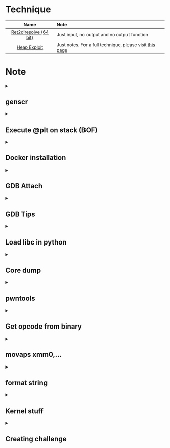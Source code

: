 # Technique

| Name | Note |
| :---: | :--- |
| [Ret2dlresolve (64 bit)](Ret2dlresolve-64bit) | Just input, no output and no output function |
| [Heap Exploit](Heap-Exploitation) | Just notes. For a full technique, please visit [this page](https://github.com/shellphish/how2heap) |

# Note

<details>
<summary><h2>genscr</h2></summary>
<p>

```python
#!/usr/bin/python3

import sys, os

script = f'''#!/usr/bin/env python3

from pwn import *

# exe = ELF('', checksec=False)
# libc = ELF('', checksec=False)
context.binary = exe

info = lambda msg: log.info(msg)
s = lambda data, proc=None: proc.send(data) if proc else p.send(data)
sa = lambda msg, data, proc=None: proc.sendafter(msg, data) if proc else p.sendafter(msg, data)
sl = lambda data, proc=None: proc.sendline(data) if proc else p.sendline(data)
sla = lambda msg, data, proc=None: proc.p.sendlineafter(msg, data) if proc else p.sendlineafter(msg, data)
sn = lambda num, proc=None: proc.send(str(num).encode()) if proc else p.send(str(num).encode())
sna = lambda msg, num, proc=None: proc.sendafter(msg, str(num).encode()) if proc else p.sendafter(msg, str(num).encode())
sln = lambda num, proc=None: proc.sendline(str(num).encode()) if proc else p.sendline(str(num).encode())
slna = lambda msg, num, proc=None: proc.sendlineafter(msg, str(num).encode()) if proc else p.sendlineafter(msg, str(num).encode())
def GDB():
    if not args.REMOTE:
        gdb.attach(p, gdbscript=\'\'\'


        c
        \'\'\')
        input()


if args.REMOTE:
    p = remote('')
else:
    {('p = process([exe.path])') if len(sys.argv) >= 2 else ("p = process([''])")}
GDB()



p.interactive()
'''

if os.path.exists('exp.py'):
    script = open('exp.py', 'r').read()

if len(sys.argv) <= 1:
    print(f"Usage: {sys.argv[0]} BIN [LIBC]")
    print(f"Example:")
    print(f"    {sys.argv[0]} ./chall")
    print(f"    {sys.argv[0]} ./chall ./libc.so.6")
    exit(0)
if len(sys.argv) > 1:
    os.system('chmod +x ' + sys.argv[1])
    script = script.replace("# exe = ELF('', checksec=False)", f"exe = ELF('{sys.argv[1]}', checksec=False)")
if len(sys.argv) > 2:
    os.system('chmod +x ' + sys.argv[2])
    script = script.replace("# libc = ELF('', checksec=False)", f"libc = ELF('{sys.argv[2]}', checksec=False)")

with open('exp.py', 'wt') as f:
    f.write(script)

os.chmod('exp.py', 0o755)
os.system('subl exp.py &')
```

Copy this script and write it into `/usr/local/bin/genscr`, then `chmod +x /usr/local/bin/genscr` and you can use it!

</p>

</details>

<details>
<summary><h2>Execute @plt on stack (BOF)</h2></summary>
<p>

- 32 bit:
```
payload = b'A'*<x>        # Padding
payload += p32(<@plt> / libc.sym['<function name>'])
payload += p32(<return address>)
payload += p32(<arg1>)
payload += p32(<arg2>)
...
```

- 64 bit:
```
payload = b'A'*<x>             # Padding
payload += p64(pop_rdi)
payload += p64(<arg1>)
payload += p64(pop_rsi_r15)
payload += p64(<arg2>)
payload += p64(<any byte>)     # Padding
payload += p64(@plt / libc.sym['<function name>'])
payload += p32(<return address>)
```

</p>
</details>

<details>
<summary><h2>Docker installation</h2></summary>
<p>

**Official Method**

https://docs.docker.com/engine/install/ubuntu/

**Another Method (old)**

Install [docker](https://stackoverflow.com/questions/57025264/installing-docker-on-parrot-os) on parrot:

```
sudo apt install docker.io
```

Install [docker-compose](https://docs.docker.com/compose/install/linux/) for convinient command. If you get errot `Unable to locate package docker-compose-plugin`, please read [this blog](https://dothanhlong.org/cai-docker-compose-tren-ubuntu-linux/) to install another way

</p>
</details>

<details>
<summary><h2>GDB Attach</h2></summary>
<p>

Using [x-terminal-emulator](https://www.systutorials.com/docs/linux/man/1-x-terminal-emulator/) to create popup shell and pass command in a file.

### Intel debug

- *NIX
```python
def GDB():
    # import clipboard
    # clipboard.copy()
    if not args.REMOTE:
        command = '''
        '''
        with open('/tmp/command.gdb', 'wt') as f:
            f.write(command)
        subprocess.Popen(['/usr/bin/x-terminal-emulator', '--geometry', '960x1080+960+0', '-e', 'gdb', '-p', str(p.pid), '-x', '/tmp/command.gdb'])
        input()
```

- WSL2
```python
def GDB():
    # import clipboard
    # clipboard.copy()
    if not args.REMOTE:
        import os
        gdb_script = '''

        c
        '''
        open('/tmp/command.gdb', 'w').write(gdb_script)

        bash_script = '#!/bin/sh\n'
        bash_script += '\n'
        bash_script += f'cd {Path_to_folder_contain_running_binary}\n'
        bash_script += f'gdb -p {p.pid} -x /tmp/command.gdb\n'
        open('/tmp/script.sh', 'w').write(bash_script)

        os.system("chmod +x /tmp/script.sh")
        os.system(r'cmd.exe /c start wsl.exe -d Ubuntu-22.04 bash -c /tmp/script.sh')
        input()
```

### Arm debug

```python
def GDB(filename, port):
    q = process(f"/usr/bin/x-terminal-emulator --geometry 960x1080+960+0 -x gdb-multiarch -q --nh -ex 'source ~/.gef-283690ae9bfcecbb3deb80cd275d327c46b276b5.py' -ex 'set architecture arm64' -ex 'file {filename}' -ex 'target remote localhost:{port}'", shell=True)


port = 1234
filename = ''
p = process(f'qemu-aarch64 -L /usr/aarch64-linux-gnu -g {port} {filename}'.split())
GDB(filename, port)
```

### Kernel debug (add before qemu command, add `-s` to qemu, using wsl2 ubuntu 20.04)

```bash
command="-nx"
command="${command} -ex 'set disassembly-flavor intel'"
command="${command} -ex 'set pagination off'"
command="${command} -ex 'set confirm off'"
command="${command} -ex 'target remote localhost:1234'"
command="${command} -ex 'display/x \$rax'"
command="${command} -ex 'display/x \$rbx'"
command="${command} -ex 'display/x \$rcx'"
command="${command} -ex 'display/x \$rdx'"
command="${command} -ex 'display/x \$rdi'"
command="${command} -ex 'display/x \$rsi'"
command="${command} -ex 'display/x \$rbp'"
command="${command} -ex 'display/x \$rsp'"
command="${command} -ex 'display/x \$r8'"
command="${command} -ex 'display/x \$r9'"
command="${command} -ex 'display/x \$r10'"
command="${command} -ex 'display/x \$r11'"
command="${command} -ex 'display/x \$r12'"
command="${command} -ex 'display/x \$r13'"
command="${command} -ex 'display/x \$r14'"
command="${command} -ex 'display/x \$r15'"
command="${command} -ex 'display/10i \$rip'"
command="${command} -ex '<addcommandhere>'"
cmd.exe /c "start <wsl2filename> run gdb $command" &
```

### Debug docker process

To debug a process from docker, add this YAML code to docker-compose.yml, the same wilth `expose` ([source](https://stackoverflow.com/questions/42029834/gdb-in-docker-container-returns-ptrace-operation-not-permitted)):

```
cap_add:
- SYS_PTRACE
```

Because my computer doesn't show pid when running container so I use the following way to debug:

```python
import subprocess
from pwn import *

def GDB():
    proc = subprocess.Popen(['ps', 'aux'], stdout=subprocess.PIPE)
    ps = proc.stdout.read().split(b'\n')
    pid = ''
    for i in ps:
        # Change the recognization here
        if b'/home/bacteria/bacteria' in i and b'timeout' not in i:
            pid = i.split()[1].decode()

    # Change command here
    command = '''
    '''
    with open('/tmp/command.gdb', 'wt') as f:
        f.write(command)

    # Need sudo permission
    subprocess.Popen(['sudo', '/usr/bin/x-terminal-emulator', '--geometry', '960x1080+960+0', '-e', 'gdb', '-p', pid, '-x', '/tmp/command.gdb'])
    input()     # input() to make program wait with gdb
```

</p>
</details>

<details>
<summary><h2>GDB Tips</h2></summary>
<p>

**1. Show data when stop**

You can read [this blog](https://www.cse.unsw.edu.au/~learn/debugging/modules/gdb_watch_display/) for example.

- watch

```gdb
(gdb) watch <variable_name>
(gdb) info breakpoints    # Viewing both breakpoint and watchpoint
(gdb) disable <watchpoint_number>
```

- display

```gdb
# display <expression/variable_name>
(gdb) display $rax

# display/fmt <expression/variable_name>
(gdb) display/x $rax    # display as hex format

# info display
# delete display <display_number>
(gdb) delete display 1
```

**2. Disable "Type return to continue..."**
```
(gdb) set pagination off
```

References:
- https://stackoverflow.com/questions/28815621/how-to-disable-type-return-to-continue-or-q-return-to-quit-in-gdb

**3. Disable "Quit anyway?..."**

```
(gdb) set confirm off
```
References
- https://stackoverflow.com/questions/4355978/get-rid-of-quit-anyway-prompt-using-gdb-just-kill-the-process-and-quit

**4. Reload libc symbol**

```gdb
set solib-search-path <path>
```

When run that command with the `<path>` is where the libc (which has symbol) is stored. For example, if the libc is in `/home/user/test` but the gdb path is `/mnt/d/wsl2` and libc doesn't show any symbols, we can run:

```gdb
set solib-search-path /home/user/test
```

The symbol will be loaded!

References
- http://www.qnx.com/developers/docs/qnxcar2/index.jsp?topic=%2Fcom.qnx.doc.neutrino.prog%2Ftopic%2Fusing_gdb_SharedLibraries.html

**5. Custom GDB command**

You can create custom function in GDB with command `define`. For example:

```python
pwndbg> define custom_print
Type commands for definition of "custom_print".
End with a line saying just "end".
>p 1
>end
pwndbg>
pwndbg> custom_print
$8 = 1
```

So we can do several stuff with function in GDB like checking if register is equal to 0:

```python
pwndbg> define check_zero
Type commands for definition of "check_zero".
End with a line saying just "end".
>if $arg0==0
 >p 1
 >else
 >p 0
 >end
>end
pwndbg>
pwndbg> check_zero $rax
$13 = 0
pwndbg> check_zero 0
$14 = 1
pwndbg> set $rax=0
pwndbg> check_zero $rax
$15 = 1
```

You can also define function in `~/.gdbinit` so that you won't need to define when exit and launch GDB again:

```bash
define check_zero
        if $arg0==0
                p 1
        else
                p 0
        end
end
```
![](images/gdbinit_define_function.png)

If you want to have advanced function, you can write python script and include your script in `~/.gdbinit`. Below is a python script and I will save it at `/home/user/.customgdb.py`:

```python
# https://sourceware.org/gdb/current/onlinedocs/gdb.html/CLI-Commands-In-Python.html#CLI-Commands-In-Python

import gdb
import struct

class Greeting(gdb.Command):
        def __init__(self):
                super(Greeting, self).__init__ ("hello", gdb.COMMAND_USER)

        def invoke(self, argv, from_tty):
                print("Hello World")

class DecToHex(gdb.Command):
        def __init__(self):
                super(DecToHex, self).__init__ ("tohex", gdb.COMMAND_USER)

        def invoke(self, argv, from_tty):
                print(hex(int(argv)))

Greeting()
DecToHex()
```

Now I just need to import it to `~/.gdbinit`:

![](images/gdbinit_add_custom_function_written_in_python.png)

Then just load GDB and we can run our custom functions:

![](images/gdb_test_custom_function.png)

References:
- https://sourceware.org/gdb/current/onlinedocs/gdb.html/Define.html

**6. GDB expressions**

If else expression with custom variable:

```python
pwndbg> set $i=1
pwndbg> if $i==1
 >p 1
 >else
 >p 0
 >end
$1 = 1
pwndbg>
```

If expression with register:

```python
pwndbg> if ((unsigned short)$rsp)==0xd9f0
 >p 1
 >end
$4 = 1
pwndbg>
```

While expression changes value of pointer on register and change register:

```python
pwndbg> while($i<10)
 >set *(int*)$rax=($i*2)
 >set $rax=$rax+4
 >set $i=$i+1
 >end
pwndbg>
```

While expression changes value at specific address:

```python
pwndbg> while($i<20)
 >set *(int*)(0x7fffffffd820+$i*4)=$i*2
 >set $i=$i+1
 >end
pwndbg>
```

References
- https://stackoverflow.com/questions/70657261/gdb-defining-a-function-with-multiple-arguments-using-if-else
- https://www.reddit.com/r/learnprogramming/comments/z5edfu/is_there_loops_and_condition_in_gdb/

**7. Other tips**

- `r < <()` can input null byte, `r <<<$()` cannot.

- `flag +/-ZERO` to set or remove flag.

</p>
</details>

<details>
<summary><h2>Load libc in python</h2></summary>
<p>

```python
from ctypes import*

# Load glibc chạy chung với chương trình
glibc = cdll.LoadLibrary('./libc6_2.27-3ubuntu1.4_amd64.so')

# Tạo seed rand với seed bằng time(null)
glibc.srand(glibc.time(None))

# Lấy giá trị random
val = glibc.rand()

print(hex(val))
```

</p>
</details>

<details>
<summary><h2>Core dump</h2></summary>
<p>

To check if core dump is enable or not, run `ulimit -a` and check the line `-c: core file size`

![](images/ulimit-show.png)

String `unlimited` is what we want. If it's not that string, you will want to change back to unlimited with this command:

```bash
ulimit -c unlimited
```

But that is just ulimit soft, which means ulimit just affect current session, current terminal, not the next time. If you want to set it hard, you would like to edit the file `/etc/security/limits.conf` by adding the following line with chosen user:

```
<user>      hard    core        ulimited
```

Now the core dump will be generated when a program get segfault. If you want to know where the core file is saved, run this command to show the default core place:

```bash
cat /proc/sys/kernel/core_pattern
```

Want to debug with that core file? Run these commands:

```bash
gdb <executable file>
...
(gdb) core <core-file>
```

Most useful commands are:

- `bt` (backtrace)
- `info locals` (show values of local variables)
- `info registers` (show values of local variables)
- `frame X` (show values of local variables)
- `up` and `down` (navigate in the stack frame (call chain))

If you want to analyze core file with pwntools, see the session [pwntools](https://github.com/nhtri2003gmail/CTFNote#pwntools) below.

**References**
- https://stackoverflow.com/a/54943610
- https://linuxhint.com/increase-open-file-limit-ubuntu/

</p>
</details>

<details>
<summary><h2>pwntools</h2></summary>
<p>

**Get child pid (method 1)**
```
import os
from pwn import *

p = process(<Some Program>)
child_pid = pwnlib.util.proc.children(os.getpid())[0]
print(child_pid)
```

**Get child pid (method 2)**
```
from pwn import *

p = process(<Some Program>)
print(pidof(p))
```

**Get child pid (method 3)**
```
from pwn import *

p = process(<Some Program>)
print(p.pid)
```

**ARGS**

```
from pwn import *

# print(args.<ANY NAME IN CAPITAL>)
print(args.MYNAME)
print(args.MYAGE)
```
--> `python run.py MYNAME=Johnathan MYAGE=20`

**[Core](https://docs.pwntools.com/en/stable/elf/corefile.html) file**

```
from pwn import *

p = process('<File>')

p.sendline(b'A'*500)
p.wait()     # Wait until it crash. Core file will be made after crash.
             # If it doesn't crash, check manually to make sure it crash

core = Coredump('./core')

# Read number of data from the specified address
print(core.read(<some address>, <number of byte read>))     # Return byte

# Read until null byte
print(core.string(<some address>))
```

</p>
</details>

<details>
<summary><h2>Get opcode from binary</h2></summary>
<p>

```
objdump -d <Name of program>|grep '[0-9a-f]:'|grep -v 'file'|cut -f2 -d:|cut -f1-6 -d' '|tr -s ' '|tr '\t' ' '|sed 's/\ $//g'|sed 's/\ /\\x/g'|paste -d '' -s |sed 's/^/"/'|sed 's/$/"/g'
```

**References**
- https://www.commandlinefu.com/commands/view/6051/get-all-shellcode-on-binary-file-from-objdump
</p>
</details>

<details>
<summary><h2>movaps xmm0,... </h2></summary>
<p>

Register rsp (esp) address must end with byte 0x00, 0x10, 0x20, 0x30... or it will cause error.</br>
- Ex: if rsp address end with 0xe8 --> segfault.

</p>
</details>

<details>
<summary><h2>format string </h2></summary>
<p>

**Basic**
- `%p%p%p%n` will write and access easily.
- `%4$n` will write but cannot access.
- Payload should have `%c` instead `%x` to make sure it write a byte, **not** a random byte on stack.
- Enter `.` to `scanf()` with number format (`%d`, `%u`, `%ld`...) won't enter new value to var.

**Advance**
- `%*c`: print padding that %c is pointing to (full form)
- `%*<k>$c`: print padding that %c is pointing to (short form)
- `%<k>$<padding>c`: print value that %c is pointing to with padding
- Format string can be use to modify and read data at the same time just in case you don't use the short format (`%<k>$c`), use the plain format instead (`%p`, `%n`, `%s`, `%c`).
    - Example: `%c%c%c%c%1234c%hn%6$s` to change address and read from that changed address
- From man page: `printf("%*d", width, num);` == `printf("%2$*1$d", width, num);`

</p>
</details>

<details>
    <summary><h2>Kernel stuff</h2></summary>

<p>

Compress image:

```
#!/bin/bash

strip_option=1

while getopts "c:f:nl:L:sd" opt; do
  case $opt in
    c) c="$OPTARG";;
    f) f="${OPTARG%/}";;
    n) no_gzip=1;;
    l) 
        if [ -z "$lflags" ]; then
            lflags="-l$OPTARG"
        else
            lflags+=" -l$OPTARG"
        fi
        ;;
    L)
        if [ -z "$lflags" ]; then
            lflags="/usr/lib/x86_64-linux-gnu/lib$OPTARG.a"
        else
            lflags+=" /usr/lib/x86_64-linux-gnu/lib$OPTARG.a"
        fi
        ;;
    s) static=1;;
    d) strip_option=;;
  esac
done

if [ -n "$f" ]; then
    if [ -n "$c" ]; then
        read -ra files <<< "$c"
        file_name=$(basename "${files[0]}")
        if [ -n "$lflags" ]; then
            if [ -n "$static" ]; then
                gcc_options="-static $c $lflags"
            else
                gcc_options="$c $lflags"
            fi
        else
            if [ -n "$static" ]; then
                gcc_options="-static $c"
            else
                gcc_options="$c"
            fi
        fi
    fi

    if [ -n "$gcc_options" ]; then
        if [ -n "$strip_option" ]; then
            gcc_options+=" -s"
        fi
        gcc -o "$f/${file_name%.c}" $gcc_options
    fi

    cd $f
    if [ "$no_gzip" ]; then
        find . | cpio -o -H newc -R root:root > "../$f.cpio"
    else
        find . | cpio -o -H newc -R root:root | gzip -9 > "../$f.cpio.gz"
    fi
    cd ..
fi
```



</p>
</details>

<details>
    <summary><h2>Creating challenge</h2></summary>

<p>

Canary mode:
- `-fno-stack-protector`: No canary
- `-fstack-protector`: Turn on canary of a function when local buffer is < 8 bytes
- `--param ssp-buffer-size=<k>`: Used with `-fstack-protector` to specify if local buffer larger than `<k>` bytes, then add canary to that function
- `-fstack-full-protector` (default): Turn on canary for all functions

No RelRO: `-z norelro`

No NX: `-z execstack`

No pie: `-no-pie`

Static built: `-static`

Write seccomp rule: https://blog.yadutaf.fr/2014/05/29/introduction-to-seccomp-bpf-linux-syscall-filter/


</p>
</details>
